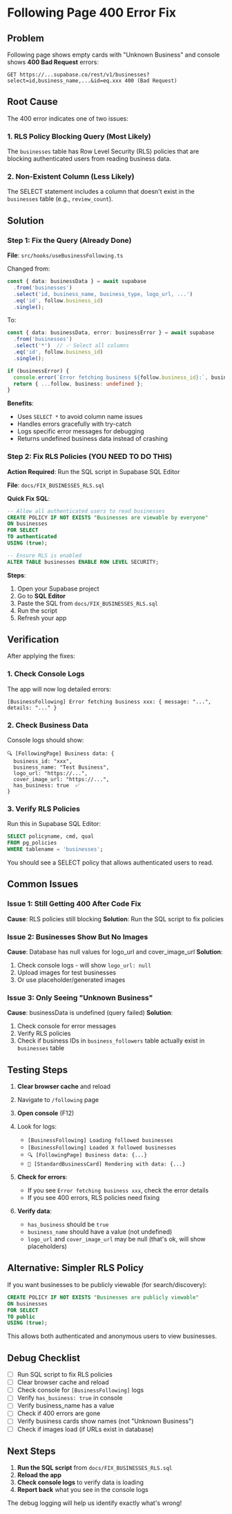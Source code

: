 # Following Page 400 Error Fix

## Problem

Following page shows empty cards with "Unknown Business" and console shows **400 Bad Request** errors:

```
GET https://...supabase.co/rest/v1/businesses?select=id,business_name,...&id=eq.xxx 400 (Bad Request)
```

## Root Cause

The 400 error indicates one of two issues:

### 1. **RLS Policy Blocking Query** (Most Likely)
The `businesses` table has Row Level Security (RLS) policies that are blocking authenticated users from reading business data.

### 2. **Non-Existent Column** (Less Likely)
The SELECT statement includes a column that doesn't exist in the `businesses` table (e.g., `review_count`).

## Solution

### Step 1: Fix the Query (Already Done)

**File**: `src/hooks/useBusinessFollowing.ts`

Changed from:
```typescript
const { data: businessData } = await supabase
  .from('businesses')
  .select('id, business_name, business_type, logo_url, ...')
  .eq('id', follow.business_id)
  .single();
```

To:
```typescript
const { data: businessData, error: businessError } = await supabase
  .from('businesses')
  .select('*')  // ✅ Select all columns
  .eq('id', follow.business_id)
  .single();

if (businessError) {
  console.error(`Error fetching business ${follow.business_id}:`, businessError);
  return { ...follow, business: undefined };
}
```

**Benefits**:
- Uses `SELECT *` to avoid column name issues
- Handles errors gracefully with try-catch
- Logs specific error messages for debugging
- Returns undefined business data instead of crashing

### Step 2: Fix RLS Policies (YOU NEED TO DO THIS)

**Action Required**: Run the SQL script in Supabase SQL Editor

**File**: `docs/FIX_BUSINESSES_RLS.sql`

**Quick Fix SQL**:
```sql
-- Allow all authenticated users to read businesses
CREATE POLICY IF NOT EXISTS "Businesses are viewable by everyone"
ON businesses
FOR SELECT
TO authenticated
USING (true);

-- Ensure RLS is enabled
ALTER TABLE businesses ENABLE ROW LEVEL SECURITY;
```

**Steps**:
1. Open your Supabase project
2. Go to **SQL Editor**
3. Paste the SQL from `docs/FIX_BUSINESSES_RLS.sql`
4. Run the script
5. Refresh your app

## Verification

After applying the fixes:

### 1. Check Console Logs

The app will now log detailed errors:
```
[BusinessFollowing] Error fetching business xxx: { message: "...", details: "..." }
```

### 2. Check Business Data

Console logs should show:
```
🔍 [FollowingPage] Business data: {
  business_id: "xxx",
  business_name: "Test Business",
  logo_url: "https://...",
  cover_image_url: "https://...",
  has_business: true  ✅
}
```

### 3. Verify RLS Policies

Run this in Supabase SQL Editor:
```sql
SELECT policyname, cmd, qual 
FROM pg_policies 
WHERE tablename = 'businesses';
```

You should see a SELECT policy that allows authenticated users to read.

## Common Issues

### Issue 1: Still Getting 400 After Code Fix

**Cause**: RLS policies still blocking
**Solution**: Run the SQL script to fix policies

### Issue 2: Businesses Show But No Images

**Cause**: Database has null values for logo_url and cover_image_url
**Solution**: 
1. Check console logs - will show `logo_url: null`
2. Upload images for test businesses
3. Or use placeholder/generated images

### Issue 3: Only Seeing "Unknown Business"

**Cause**: businessData is undefined (query failed)
**Solution**: 
1. Check console for error messages
2. Verify RLS policies
3. Check if business IDs in `business_followers` table actually exist in `businesses` table

## Testing Steps

1. **Clear browser cache** and reload
2. Navigate to `/following` page
3. **Open console** (F12)
4. Look for logs:
   - `[BusinessFollowing] Loading followed businesses`
   - `[BusinessFollowing] Loaded X followed businesses`
   - `🔍 [FollowingPage] Business data: {...}`
   - `🎴 [StandardBusinessCard] Rendering with data: {...}`

5. **Check for errors**:
   - If you see `Error fetching business xxx`, check the error details
   - If you see 400 errors, RLS policies need fixing

6. **Verify data**:
   - `has_business` should be `true`
   - `business_name` should have a value (not undefined)
   - `logo_url` and `cover_image_url` may be null (that's ok, will show placeholders)

## Alternative: Simpler RLS Policy

If you want businesses to be publicly viewable (for search/discovery):

```sql
CREATE POLICY IF NOT EXISTS "Businesses are publicly viewable"
ON businesses
FOR SELECT
TO public
USING (true);
```

This allows both authenticated and anonymous users to view businesses.

## Debug Checklist

- [ ] Run SQL script to fix RLS policies
- [ ] Clear browser cache and reload
- [ ] Check console for `[BusinessFollowing]` logs
- [ ] Verify `has_business: true` in console
- [ ] Verify business_name has a value
- [ ] Check if 400 errors are gone
- [ ] Verify business cards show names (not "Unknown Business")
- [ ] Check if images load (if URLs exist in database)

## Next Steps

1. **Run the SQL script** from `docs/FIX_BUSINESSES_RLS.sql`
2. **Reload the app**
3. **Check console logs** to verify data is loading
4. **Report back** what you see in the console logs

The debug logging will help us identify exactly what's wrong!
